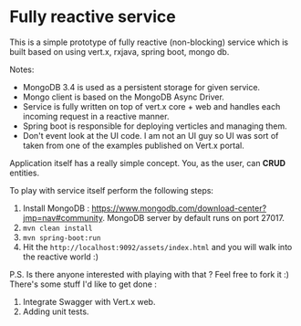 # Fully reactive service #

This is a simple prototype of fully reactive (non-blocking) service which is built based on using vert.x, rxjava, spring boot, mongo db.

Notes: 
* MongoDB 3.4 is used as a persistent storage for given service.
* Mongo client is based on the MongoDB Async Driver.
* Service is fully written on top of vert.x core + web and handles each incoming request in a reactive manner. 
* Spring boot is responsible for deploying verticles and managing them.
* Don't event look at the UI code. I am not an UI guy so UI was sort of taken from one of the examples published on Vert.x portal.  

Application itself has a really simple concept. You, as the user, can **CRUD** entities.


 To play with service itself perform the following steps:
 1) Install MongoDB : https://www.mongodb.com/download-center?jmp=nav#community. MongoDB server by default runs on port 27017.
 2) `mvn clean install` 
 3) `mvn spring-boot:run`
 4) Hit the `http://localhost:9092/assets/index.html` and you will walk into the reactive world :)
 
 
 P.S. Is there anyone interested with playing with that ? Feel free to fork it :) 
 There's some stuff I'd like to get done : 
 1) Integrate Swagger with Vert.x web.
 2) Adding unit tests.
